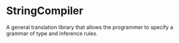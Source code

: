 # StringCompiler
A general translation library that allows the programmer to specify a grammar of type and inference rules.
